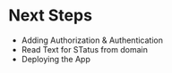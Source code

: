 # Next Steps

- Adding Authorization & Authentication
- Read Text for STatus from domain
- Deploying the App
